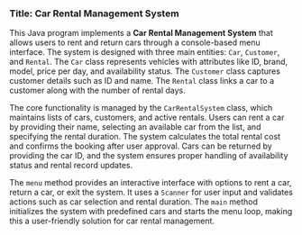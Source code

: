 ### Title: **Car Rental Management System**

This Java program implements a **Car Rental Management System** that allows users to rent and return cars through a console-based menu interface. The system is designed with three main entities: `Car`, `Customer`, and `Rental`. The `Car` class represents vehicles with attributes like ID, brand, model, price per day, and availability status. The `Customer` class captures customer details such as ID and name. The `Rental` class links a car to a customer along with the number of rental days.

The core functionality is managed by the `CarRentalSystem` class, which maintains lists of cars, customers, and active rentals. Users can rent a car by providing their name, selecting an available car from the list, and specifying the rental duration. The system calculates the total rental cost and confirms the booking after user approval. Cars can be returned by providing the car ID, and the system ensures proper handling of availability status and rental record updates.

The `menu` method provides an interactive interface with options to rent a car, return a car, or exit the system. It uses a `Scanner` for user input and validates actions such as car selection and rental duration. The `main` method initializes the system with predefined cars and starts the menu loop, making this a user-friendly solution for car rental management.

